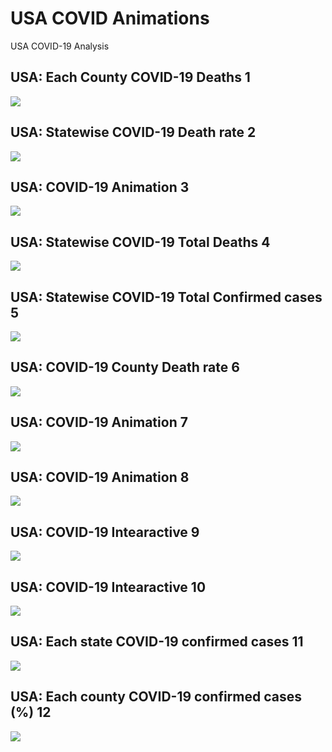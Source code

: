 # USA COVID Animations
USA COVID-19 Analysis

## USA: Each County COVID-19 Deaths 1
<img src="https://github.com/Kishore1818/Animations/blob/81886820c2fdf10a8c29543a9691821697e3edf9/USA_covid/USA_covid_counties_deaths_choropleth_map.svg">

## USA: Statewise COVID-19 Death rate 2
<img src="https://github.com/Kishore1818/Animations/blob/0ea83455d1249fe873135f62ce2826d8b0019859/USA_covid/USA_covid_different_chorpleth_maps1_deathrate.svg">

## USA: COVID-19 Animation 3
[<img src="https://github.com/Kishore1818/Animations/blob/f082d61a80e6256cd9732a9380846172b8e5b4a7/USA_covid/sample_pics/Covid_USstates_weekly_histo_deaths_anim.png">](https://kishore1818.github.io/Animations/USA_covid/covid_USstates_weekly_histo_deaths_anim.html)

## USA: Statewise COVID-19 Total Deaths 4
<img src="https://github.com/Kishore1818/Animations/blob/549451c2d95acc495ac98a0e9c5857f3401eb073/USA_covid/USA_covid_different_chorpleth_maps1_totdetahs.svg">

## USA: Statewise COVID-19 Total Confirmed cases 5
<img src="https://github.com/Kishore1818/Animations/blob/0511b50d12ee5a80f734c0ed18f8ac4f3e62784e/USA_covid/USA_covid_different_chorpleth_maps1_confcases.svg">

## USA: COVID-19 County Death rate 6
<img src="https://github.com/Kishore1818/Animations/blob/5acd2c83c2160f14b7aa04a80ab43b0433300204/USA_covid/USA_covid_counties_deaths_choropleth_map_deathrate.svg">

## USA: COVID-19 Animation 7
[<img src="https://github.com/Kishore1818/Animations/blob/67e00b4eeca3c959da7a901e45de465832b795e8/USA_covid/sample_pics/covid_USststes_deaths_animation.png">](https://kishore1818.github.io/Animations/USA_covid/covid_USststes_deaths_animation.html)

## USA: COVID-19 Animation 8
[<img src="https://github.com/Kishore1818/Animations/blob/c779dfe9bf42fddd0e4e412fb91392ae53a36728/USA_covid/sample_pics/covid_usa_cumulative_daily_deaths_confirmed_plt.png">](https://kishore1818.github.io/Animations/USA_covid/covid_usa_cumulative_daily_deaths_confirmed_plt.html)

## USA: COVID-19 Intearactive 9
[<img src="https://github.com/Kishore1818/Animations/blob/23edb1db4b53fc699d87ffc37a53d55e16003790/USA_covid/sample_pics/covid_confirmed_dailybars_USA.png">](https://kishore1818.github.io/Animations/USA_covid/covid_confirmed_dailybars_USA.html)

## USA: COVID-19 Intearactive 10
[<img src="https://github.com/Kishore1818/Animations/blob/0a4ba9204a0b123fd1b4bbb8488cd1ce4dd4dc41/USA_covid/sample_pics/covid_deaths_dailybars_USA.png">](https://kishore1818.github.io/Animations/USA_covid/covid_deaths_dailybars_USA.html)

## USA: Each state COVID-19 confirmed cases 11
<img src="https://github.com/Kishore1818/Animations/blob/bc5c97a1c952e31163defa653fc0721ec31d5d06/USA_covid/USA_covid_different_chorpleth_maps1_confcases1.svg">

## USA: Each county COVID-19 confirmed cases (%) 12
<img src="https://github.com/Kishore1818/Animations/blob/0e20ad64f1e090f7285c311077d75ce0d2d1ce6b/USA_covid/usa_covid_counties_deaths_choropleth_map_confrate.png">
